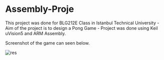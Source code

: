 # Assembly-Proje
This project was done for BLG212E Class in Istanbul Technical University - Aim of the project is to design a Pong Game - Project was done using Keil uVision5 and ARM Assembly.

Screenshot of the game can seen below.

![res](https://user-images.githubusercontent.com/81713653/153488658-193897eb-fa08-4f98-95a1-43be98795ebd.png)
